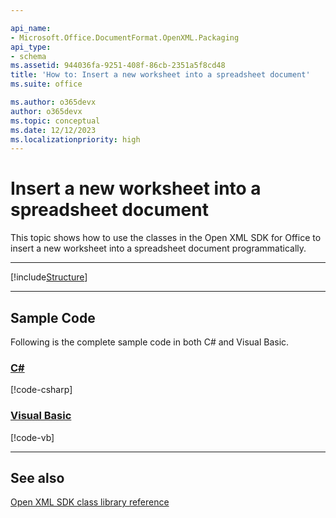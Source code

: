```yaml
---

api_name:
- Microsoft.Office.DocumentFormat.OpenXML.Packaging
api_type:
- schema
ms.assetid: 944036fa-9251-408f-86cb-2351a5f8cd48
title: 'How to: Insert a new worksheet into a spreadsheet document'
ms.suite: office

ms.author: o365devx
author: o365devx
ms.topic: conceptual
ms.date: 12/12/2023
ms.localizationpriority: high
---
```

# Insert a new worksheet into a spreadsheet document

This topic shows how to use the classes in the Open XML SDK for
Office to insert a new worksheet into a spreadsheet document
programmatically.



--------------------------------------------------------------------------------

[!include[Structure](../includes/spreadsheet/structure.md)]

--------------------------------------------------------------------------------
## Sample Code 

Following is the complete sample code in both C\# and Visual Basic.

### [C#](#tab/cs)
[!code-csharp[](../../samples/spreadsheet/insert_a_new_worksheet/cs/Program.cs)]

### [Visual Basic](#tab/vb)
[!code-vb[](../../samples/spreadsheet/insert_a_new_worksheet/vb/Program.vb)]

--------------------------------------------------------------------------------
## See also 


[Open XML SDK class library reference](/office/open-xml/open-xml-sdk)
